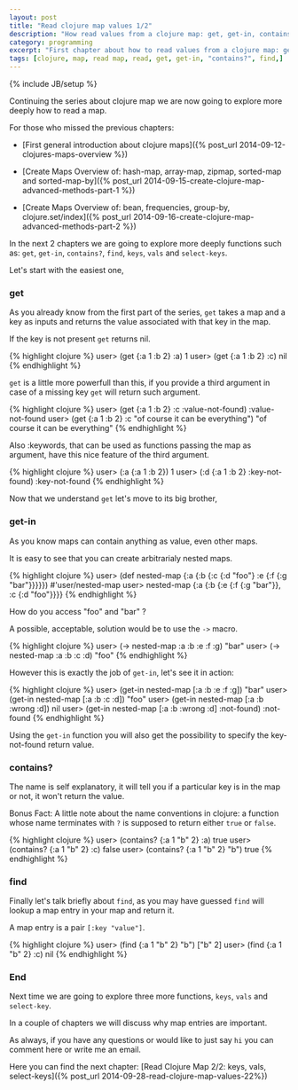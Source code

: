 ```yaml
---
layout: post
title: "Read clojure map values 1/2"
description: "How read values from a clojure map: get, get-in, contains? and find."
category: programming
excerpt: "First chapter about how to read values from a clojure map: get, get-in, contains?, find ."
tags: [clojure, map, read map, read, get, get-in, "contains?", find,]
---
```

{% include JB/setup %}

Continuing the series about clojure map we are now going to explore more deeply how to read a map.

For those who missed the previous chapters:

*   [First general introduction about clojure maps]({% post_url 2014-09-12-clojures-maps-overview %})

*   [Create Maps Overview of: hash-map, array-map, zipmap, sorted-map and sorted-map-by]({% post_url 2014-09-15-create-clojure-map-advanced-methods-part-1 %})

*   [Create Maps Overview of: bean, frequencies, group-by, clojure.set/index]({% post_url 2014-09-16-create-clojure-map-advanced-methods-part-2 %})

In the next 2 chapters we are going to explore more deeply functions such as: `get`, `get-in`, `contains?`, `find`, `keys`, `vals` and `select-keys`.

Let's start with the easiest one,

### get

As you already know from the first part of the series, `get` takes a map and a key as inputs and returns the value associated with that key in the map.

If the key is not present `get` returns nil.

{% highlight clojure %}
user> (get {:a 1 :b 2} :a)
1
user> (get {:a 1 :b 2} :c)
nil
{% endhighlight %}

`get` is a little more powerfull than this, if you provide a third argument in case of a missing key `get` will return such argument.

{% highlight clojure %}
user> (get {:a 1 :b 2} :c :value-not-found)
:value-not-found
user> (get {:a 1 :b 2} :c "of course it can be everything")
"of course it can be everything"
{% endhighlight %}

Also :keywords, that can be used as functions passing the map as argument, have this nice feature of the third argument.

{% highlight clojure %}
user> (:a {:a 1 :b 2})
1
user> (:d {:a 1 :b 2} :key-not-found)
:key-not-found
{% endhighlight %}

Now that we understand `get` let's move to its big brother,

### get-in

As you know maps can contain anything as value, even other maps.

It is easy to see that you can create arbitrarialy nested maps.

{% highlight clojure %}
user> (def nested-map {:a {:b {:c {:d "foo"} :e {:f {:g "bar"}}}}})
#'user/nested-map
user> nested-map
{:a {:b {:e {:f {:g "bar"}}, :c {:d "foo"}}}}
{% endhighlight %}

How do you access "foo" and "bar" ?

A possible, acceptable, solution would be to use the `->` macro.

{% highlight clojure %}
user> (-> nested-map :a :b :e :f :g)
"bar"
user> (-> nested-map :a :b :c :d)
"foo"
{% endhighlight %}

However this is exactly the job of `get-in`, let's see it in action:

{% highlight clojure %}
user> (get-in nested-map [:a :b :e :f :g])
"bar"
user> (get-in nested-map [:a :b :c :d])
"foo"
user> (get-in nested-map [:a :b :wrong :d])
nil
user> (get-in nested-map [:a :b :wrong :d] :not-found)
:not-found
{% endhighlight %}

Using the `get-in` function you will also get the possibility to specify the key-not-found return value.

### contains?

The name is self explanatory, it will tell you if a particular key is in the map or not, it won't return the value.

Bonus Fact: A little note about the name conventions in clojure: a function whose name terminates with `?` is supposed to return either `true` or `false`.

{% highlight clojure %}
user> (contains? {:a 1 "b" 2} :a)
true
user> (contains? {:a 1 "b" 2} :c)
false
user> (contains? {:a 1 "b" 2} "b")
true
{% endhighlight %}

### find

Finally let's talk briefly about `find`, as you may have guessed `find` will lookup a map entry in your map and return it.

A map entry is a pair `[:key "value"]`.

{% highlight clojure %}
user> (find {:a 1 "b" 2} "b")
["b" 2]
user> (find {:a 1 "b" 2} :c)
nil
{% endhighlight %}

### End

Next time we are going to explore three more functions, `keys`, `vals` and `select-key`.

In a couple of chapters we will discuss why map entries are important.

As always, if you have any questions or would like to just say `hi` you can comment here or write me an email.

Here you can find the next chapter: [Read Clojure Map 2/2: keys, vals, select-keys]({% post_url 2014-09-28-read-clojure-map-values-22%})
